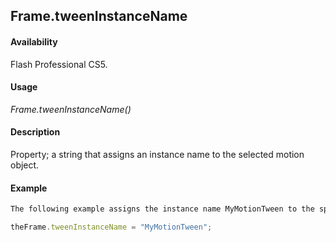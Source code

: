 ## Frame.tweenInstanceName

#### Availability

Flash Professional CS5.

#### Usage

*Frame.tweenInstanceName()*

#### Description

Property; a string that assigns an instance name to the selected motion object.

#### Example

```javascript
The following example assigns the instance name MyMotionTween to the specified motion object.

theFrame.tweenInstanceName = "MyMotionTween";

```